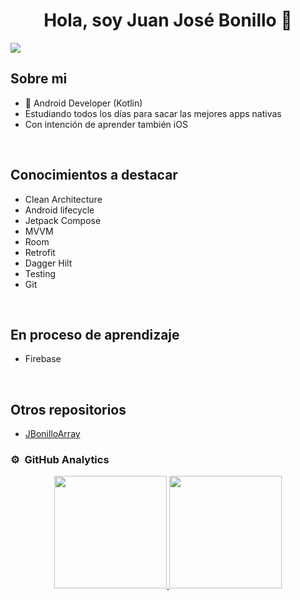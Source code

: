 <div align="center">
<h1 align="center">Hola, soy Juan José Bonillo 👋</h1>
</div>
<img src="https://i.imgur.com/DE8EANX.jpg">

## Sobre mi

- 📲 Android Developer (Kotlin)
- Estudiando todos los días para sacar las mejores apps nativas
- Con intención de aprender también iOS
<br>

## Conocimientos a destacar

- Clean Architecture
- Android lifecycle
- Jetpack Compose
- MVVM
- Room
- Retrofit
- Dagger Hilt
- Testing
- Git
<br>

## En proceso de aprendizaje

- Firebase

<br>

## Otros repositorios
- <a href="https://github.com/JBonilloArray">JBonilloArray</a>

### ⚙️ &nbsp;GitHub Analytics

<p align="center">
<a href="https://github.com/JuJoDevs">
  <img height="180em" src="https://github-readme-stats-eight-theta.vercel.app/api?username=JuJoDevs&show_icons=true&theme=algolia&include_all_commits=true&count_private=true"/>
  <img height="180em" src="https://github-readme-stats-eight-theta.vercel.app/api/top-langs/?username=JuJoDevs&layout=compact&langs_count=8&theme=algolia"/>
</a>
</p>
